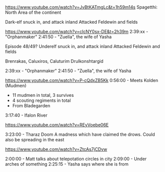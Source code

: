 https://www.youtube.com/watch?v=JvBtKATmgLc&t=1h59m14s 
Spagetthi: North Area of the continent

Dark-elf snuck in, and attack inland
Attacked Feldewin and fields

https://www.youtube.com/watch?v=cIcNY0sx-DE&t=2h39m
2:39:xx - "Orphanmaker"
2:41:50 - "Zuella", the wife of Yasha


Episode 48/49?
Underelf snuck in, and attack inland
Attacked Feldewin and fields

Brenrakas,
Caluxiros,
Caluturim Drulkonshtargid

2:39:xx - "Orphanmaker"
2:41:50 - "Zuella", the wife of Yasha


https://www.youtube.com/watch?v=P-cQdxZB5Kk
0:56:00 - Meets Kolden (Mudmen)
* 11 mudmen in total, 3 survives
* 4 scouting regiments in total
* From Bladegarden

3:17:40 - Ifalon River


https://www.youtube.com/watch?v=REyVoebe06E

3:23:00 - Tharaz Doom
A madness which have claimed the drows. Could also be spreading in the east


https://www.youtube.com/watch?v=ZtcAs7jCDvw

2:00:00 - Matt talks about telepotation circles in city
2:09:00 - Under arches of something
2:25:15 - Yasha says where she is from
